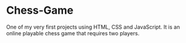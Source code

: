 # Chess-Game
One of my very first projects using HTML, CSS and JavaScript. It is an online playable chess game that requires two players. 

